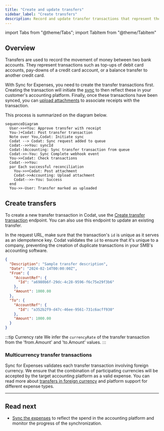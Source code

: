 ```yaml
---
title: "Create and update transfers"
sidebar_label: "Create transfers"
description: Record and update transfer transactions that represent the movement of your customer's money
---
```


import Tabs from "@theme/Tabs";
import TabItem from "@theme/TabItem"

## Overview

Transfers are used to record the movement of money between two bank accounts. They represent transactions such as top-ups of debit card accounts, pay-downs of a credit card account, or a balance transfer to another credit card. 

With Sync for Expenses, you need to create the transfer transactions first. Creating the transaction will initiate the [sync](/expenses/sync-process/syncing-expenses) to then reflect these in your customer's accounting platform. Finally, once these transactions have been synced, you can [upload attachments](/expenses/sync-process/uploading-receipts) to associate receipts with the transaction.

This process is summarized on the diagram below.

``` mermaid
sequenceDiagram
  User->>+You: Approve transfer with receipt
  You-)+Codat: Post transfer transaction
  Note over You,Codat: Initiate sync
  Codat --> Codat: Sync request added to queue
  Codat-->>You: syncId
  Codat-)Accounting: Sync transfer transaction from queue
  Codat->>-You: Sync Complete webhook event
  You->>Codat: Check transactions
  Codat-->>You: 
  par Each successful reconciliation
    You->>+Codat: Post attachment
    Codat->>Accounting: Upload attachment
    Codat-->>-You: Success
  end
  You->>-User: Transfer marked as uploaded
```

## Create transfers

To create a new transfer transaction in Codat, use the [Create transfer transaction](/sync-for-expenses-api#/operations/create-transfer-transaction) endpoint. You can also use this endpoint to update an existing transfer.

In the request URL, make sure that the transaction's `id` is unique as it serves as an idempotence key. Codat validates the `id` to ensure that it's unique to a company, preventing the creation of duplicate transactions in your SMB's accounting software. 

```json title="Transfer transaction request body"
{
  "Description": "Sample transfer description",
  "Date": "2024-02-14T00:00:00Z",
  "From": {
    "AccountRef": {
      "Id": "a6980b6f-29dc-4c28-9596-f6c75e29f3b6"
    },
    "Amount": 1000.00
  },
  "To": {
    "AccountRef": {
      "Id": "a352b2f9-d47c-46ee-9561-731c6acff930"
    },
    "Amount": 1000.00
  }
}
```
:::tip Currency rate
We infer the `currencyRate` of the transfer transaction from the 'from.Amount' and 'to.Amount' values.
:::

### Multicurrency transfer transactions

Sync for Expenses validates each transfer transaction involving foreign currency. We ensure that the combination of participating currencies will be accepted by the target accounting platform as a valid expense. You can read more about [transfers in foreign currency](/expenses/fx-management#transfers) and platform support for different expense types.

---
## Read next

- [Sync the expenses](/expenses/sync-process/syncing-expenses) to reflect the spend in the accounting platform and monitor the progress of the synchronization.
